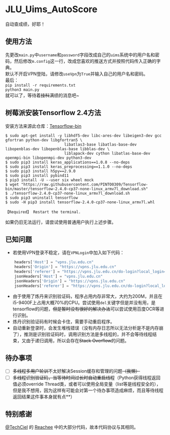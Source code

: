 # JLU_Uims_AutoScore
自动查成绩，好耶！  
## 使用方法
先更改`main.py`中`username`和`password`字段改成自己的`uims`系统中的用户名和密码，然后修改`m.config`这一行，改成您喜欢的推送方式并按照代码传入正确的字典。  
默认不开启VPN登陆，请修改`useVpn`为`True`并输入自己的用户名和密码。  
最后：  
`pip install -r requirements.txt`  
`python3 main.py`  
就可以了，等待着~~挂科~~满绩的消息吧~  

## 树莓派安装Tensorflow 2.4方法
安装方法来源此仓库：[Tensorflow-bin](https://github.com/PINTO0309/Tensorflow-bin)  
```sheel
$ sudo apt-get install -y libhdf5-dev libc-ares-dev libeigen3-dev gcc gfortran python-dev libgfortran5 \
                          libatlas3-base libatlas-base-dev libopenblas-dev libopenblas-base libblas-dev \
                          liblapack-dev cython libatlas-base-dev openmpi-bin libopenmpi-dev python3-dev
$ sudo pip3 install keras_applications==1.0.8 --no-deps
$ sudo pip3 install keras_preprocessing==1.1.0 --no-deps
$ sudo pip3 install h5py==2.9.0
$ sudo pip3 install pybind11
$ pip3 install -U --user six wheel mock
$ wget "https://raw.githubusercontent.com/PINTO0309/Tensorflow-bin/master/tensorflow-2.4.0-cp37-none-linux_armv7l_download.sh"
$ ./tensorflow-2.4.0-cp37-none-linux_armv7l_download.sh
$ sudo pip3 uninstall tensorflow
$ sudo -H pip3 install tensorflow-2.4.0-cp37-none-linux_armv7l.whl

【Required】 Restart the terminal.
```
如果仍旧无法运行，请尝试使用普通用户执行上述步骤。  

## 已知问题
- 若使用VPN登录不稳定，请在`VPNLogin`中加入如下代码：
```python
    headers['Host'] = "vpns.jlu.edu.cn"
    headers['Origin'] = "https://vpns.jlu.edu.cn"
    headers['referer'] = "https://vpns.jlu.edu.cn/do-login?local_login=true"
    jsonHeaders['Host'] = "vpns.jlu.edu.cn"
    jsonHeaders['Origin'] = "https://vpns.jlu.edu.cn"
    jsonHeaders['referer'] = "https://vpns.jlu.edu.cn/do-login?local_login=true"
```
- 由于使用了炼丹来识别验证码，程序占用内存非常大，大约为200M，并且在i5-9400F上占用大概70%的CPU。尝试使用`del`关键字但是并没有用，是tensorflow的问题，~~但是暂时没有很好的解决办法~~可以尝试使用百度OCR等进行识别。
- 炼丹识别验证码有时候会卡住，需要手动重启程序。  
- 自动重新登录时，会发生堆栈错误（没有内存日志所以无法分析是不是内存崩了），推测是识别验证码时，调用识别方法是多线程的，并不会等待线程结束，又由于递归调用，所以会存在~~Stack Overflow~~的问题。  

## 待办事项
- [ ] ~~多线程多用户轮训~~不太好解决Session缓存和管理的问题~~（我懒）~~
- [ ] ~~多线程识别验证码，当等待时间过长时自动重启线程~~（Python获得线程返回值必须override Thread类，或者可以使用全局变量（list等是线程安全的），但是我不想用，因为这样有可能会对第一个待办事项造成麻烦，而且等待线程返回结果这件事本身就有点**）

## 特别感谢
[@TechCiel](https://github.com/TechCiel) 的 [Reachee](https://github.com/TechCiel/Reachee) 中的大部分代码，故本代码协议与其相同。